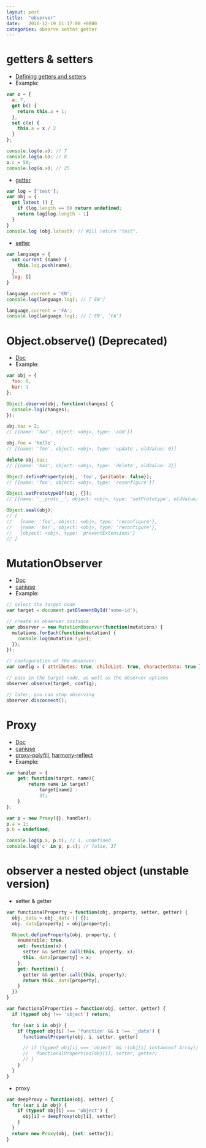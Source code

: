 ```yaml
---
layout: post
title:  "observer"
date:   2016-12-19 11:17:00 +0800
categories: observe setter getter
---
```


# getters & setters
* [Defining getters and setters](https://developer.mozilla.org/en-US/docs/Web/JavaScript/Guide/Working_with_Objects#Defining_getters_and_setters)
* Example:

```js
var o = {
  a: 7,
  get b() {
    return this.a + 1;
  },
  set c(x) {
    this.a = x / 2
  }
};

console.log(o.a); // 7
console.log(o.b); // 8
o.c = 50;
console.log(o.a); // 25
```
* [getter](https://developer.mozilla.org/en-US/docs/Web/JavaScript/Reference/Functions/get)

```js
var log = ['test'];
var obj = {
  get latest () {
    if (log.length == 0) return undefined;
    return log[log.length - 1]
  }
}
console.log (obj.latest); // Will return "test".
```
* [setter](https://developer.mozilla.org/en/docs/Web/JavaScript/Reference/Functions/set)

```js
var language = {
  set current (name) {
    this.log.push(name);
  },
  log: []
}

language.current = 'EN';
console.log(language.log); // ['EN']

language.current = 'FA';
console.log(language.log); // ['EN', 'FA']
```

# Object.observe()  (Deprecated)
* [Doc](https://developer.mozilla.org/en/docs/Web/JavaScript/Reference/Global_Objects/Object/observe)
* Example:

```js
var obj = {
  foo: 0,
  bar: 1
};

Object.observe(obj, function(changes) {
  console.log(changes);
});

obj.baz = 2;
// [{name: 'baz', object: <obj>, type: 'add'}]

obj.foo = 'hello';
// [{name: 'foo', object: <obj>, type: 'update', oldValue: 0}]

delete obj.baz;
// [{name: 'baz', object: <obj>, type: 'delete', oldValue: 2}]

Object.defineProperty(obj, 'foo', {writable: false});
// [{name: 'foo', object: <obj>, type: 'reconfigure'}]

Object.setPrototypeOf(obj, {});
// [{name: '__proto__', object: <obj>, type: 'setPrototype', oldValue: <prototype>}]

Object.seal(obj);
// [
//   {name: 'foo', object: <obj>, type: 'reconfigure'},
//   {name: 'bar', object: <obj>, type: 'reconfigure'},
//   {object: <obj>, type: 'preventExtensions'}
// ]
```

# MutationObserver

* [Doc](https://developer.mozilla.org/en-US/docs/Web/API/MutationObserver)
* [caniuse](http://caniuse.com/#search=Mutation%20Observer)
* Example:

```js
// select the target node
var target = document.getElementById('some-id');

// create an observer instance
var observer = new MutationObserver(function(mutations) {
  mutations.forEach(function(mutation) {
    console.log(mutation.type);
  });    
});

// configuration of the observer:
var config = { attributes: true, childList: true, characterData: true };

// pass in the target node, as well as the observer options
observer.observe(target, config);

// later, you can stop observing
observer.disconnect();
```

# Proxy

* [Doc](https://developer.mozilla.org/en/docs/Web/JavaScript/Reference/Global_Objects/Proxy)
* [caniuse](http://caniuse.com/#search=Proxy)
* [proxy-polyfill](https://github.com/GoogleChrome/proxy-polyfill), [harmony-reflect](https://github.com/tvcutsem/harmony-reflect)
* Example:

```js
var handler = {
    get: function(target, name){
        return name in target?
            target[name] :
            37;
    }
};

var p = new Proxy({}, handler);
p.a = 1;
p.b = undefined;

console.log(p.a, p.b); // 1, undefined
console.log('c' in p, p.c); // false, 37
```

# observer a nested object (unstable version)

* setter & getter

```js
var functionalProperty = function(obj, property, setter, getter) {
  obj._data = obj._data || {};
  obj._data[property] = obj[property];

  Object.defineProperty(obj, property, {
    enumerable: true,
    set: function(x) {
      setter && setter.call(this, property, x);
      this._data[property] = x;
    },
    get: function() {
      getter && getter.call(this, property);
      return this._data[property];
    }
  })
}

var functionalProperties = function(obj, setter, getter) {
  if (typeof obj !== 'object') return;

  for (var i in obj) {
    if (typeof obj[i] !== 'function' && i !== '_data') {
      functionalProperty(obj, i, setter, getter)

      // if (typeof obj[i] === 'object' && !(obj[i] instanceof Array)) {
      //   functionalProperties(obj[i], setter, getter)
      // }
    }
  }
}
```

* proxy

```js
var deepProxy = function(obj, setter) {
  for (var i in obj) {
    if (typeof obj[i] === 'object') {
      obj[i] = deepProxy(obj[i], setter)
    }
  }
  return new Proxy(obj, {set: setter});
}
```
